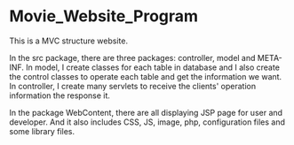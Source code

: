 Movie_Website_Program
=====================

This is a MVC structure website.

In the src package, there are three packages: controller, model and META-INF.
In model, I create classes for each table in database and I also create the control classes to operate 
each table and get the information we want.
In controller, I create many servlets to receive the clients' operation information the response it.

In the package WebContent, there are all displaying JSP page for user and developer. And it also includes 
CSS, JS, image, php, configuration files and some library files.

